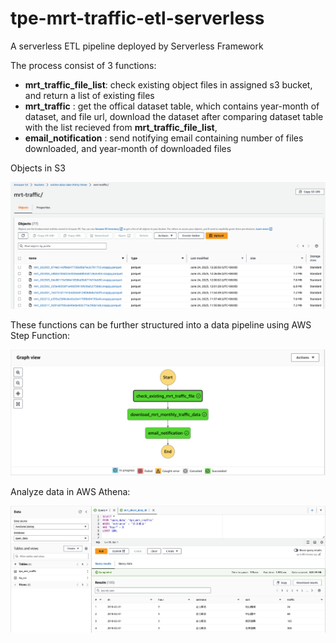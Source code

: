 # tpe-mrt-traffic-etl-serverless

A serverless ETL pipeline deployed by Serverless Framework

The process consist of 3 functions:
  - __mrt_traffic_file_list__: check existing object files in assigned s3 bucket, and return a list of existing files
  - __mrt_traffic__          : get the offical dataset table, which contains year-month of dataset, and file url,
                           download the dataset after comparing dataset table with the list recieved from __mrt_traffic_file_list__,
  - __email_notification__   : send notifying email containing number of files downloaded, and year-month of downloaded files


Objects in S3
<p align="center">
  <img src="img/s3_buckets.png" alt="taipei_metro" width="700px">
</p>


These functions can be further structured into a data pipeline using AWS Step Function:
<p align="center">
  <img src="img/step_function.png" alt="taipei_metro" width="700px">
</p>


Analyze data in AWS Athena:
<p align="center">
  <img src="img/athena_for_analysis.png" alt="taipei_metro" width="700px">
</p>
